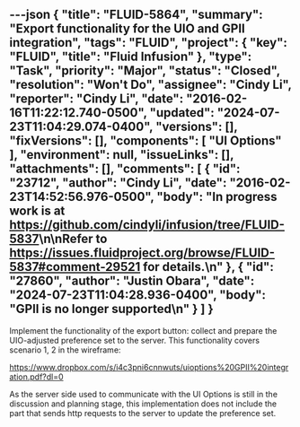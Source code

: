 ---json
{
  "title": "FLUID-5864",
  "summary": "Export functionality for the UIO and GPII integration",
  "tags": "FLUID",
  "project": {
    "key": "FLUID",
    "title": "Fluid Infusion"
  },
  "type": "Task",
  "priority": "Major",
  "status": "Closed",
  "resolution": "Won't Do",
  "assignee": "Cindy Li",
  "reporter": "Cindy Li",
  "date": "2016-02-16T11:22:12.740-0500",
  "updated": "2024-07-23T11:04:29.074-0400",
  "versions": [],
  "fixVersions": [],
  "components": [
    "UI Options"
  ],
  "environment": null,
  "issueLinks": [],
  "attachments": [],
  "comments": [
    {
      "id": "23712",
      "author": "Cindy Li",
      "date": "2016-02-23T14:52:56.976-0500",
      "body": "In progress work is at <https://github.com/cindyli/infusion/tree/FLUID-5837>\n\nRefer to <https://issues.fluidproject.org/browse/FLUID-5837#comment-29521> for details.\n"
    },
    {
      "id": "27860",
      "author": "Justin Obara",
      "date": "2024-07-23T11:04:28.936-0400",
      "body": "GPII is no longer supported\n"
    }
  ]
}
---
Implement the functionality of the export button: collect and prepare the UIO-adjusted preference set to the server. This functionality covers scenario 1, 2 in the wireframe:

<https://www.dropbox.com/s/i4c3pni6cnnwuts/uioptions%20GPII%20integration.pdf?dl=0>

As the server side used to communicate with the UI Options is still in the discussion and planning stage, this implementation does not include the part that sends http requests to the server to update the preference set.

        